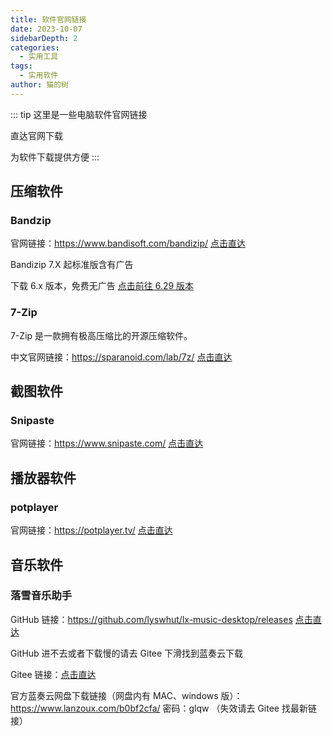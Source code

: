 ```yaml
---
title: 软件官网链接
date: 2023-10-07
sidebarDepth: 2
categories:
  - 实用工具
tags:
  - 实用软件
author: 猫的树
---
```


::: tip
这里是一些电脑软件官网链接

直达官网下载

为软件下载提供方便
:::

## 压缩软件

### Bandzip

官网链接：https://www.bandisoft.com/bandizip/ [点击直达](https://www.bandisoft.com/bandizip/)

Bandizip 7.X 起标准版含有广告

下载 6.x 版本，免费无广告 [点击前往 6.29 版本](https://www.bandisoft.com/bandizip/old/6/)

### 7-Zip

7-Zip 是一款拥有极高压缩比的开源压缩软件。

中文官网链接：https://sparanoid.com/lab/7z/ [点击直达](https://sparanoid.com/lab/7z/)

## 截图软件

### Snipaste

官网链接：https://www.snipaste.com/ [点击直达](https://www.snipaste.com/)

## 播放器软件

### potplayer

官网链接：https://potplayer.tv/ [点击直达](https://potplayer.tv/)

## 音乐软件

### 落雪音乐助手

GitHub 链接：https://github.com/lyswhut/lx-music-desktop/releases [点击直达](https://github.com/lyswhut/lx-music-desktop/releases)

GitHub 进不去或者下载慢的请去 Gitee 下滑找到蓝奏云下载

Gitee 链接：[点击直达](https://gitee.com/vcyh/lx-music-desktop)

官方蓝奏云网盘下载链接（网盘内有 MAC、windows 版）：https://www.lanzoux.com/b0bf2cfa/ 密码：glqw （失效请去 Gitee 找最新链接）
